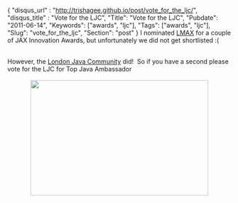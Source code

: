 {
 "disqus_url" : "http://trishagee.github.io/post/vote_for_the_ljc/",
 "disqus_title" : "Vote for the LJC",
 "Title": "Vote for the LJC",
 "Pubdate": "2011-06-14",
 "Keywords": ["awards", "ljc"],
 "Tags": ["awards", "ljc"],
 "Slug": "vote_for_the_ljc",
 "Section": "post"
}
I nominated <a href="http://community.lmaxtrader.com/">LMAX</a> for a couple of JAX Innovation Awards, but unfortunately we did not get shortlisted :(<br /><div><br /></div><div>However, the <a href="http://www.meetup.com/Londonjavacommunity/">London Java Community</a> did! &nbsp;So if you have a second please vote for the LJC for Top Java Ambassador</div><div><br /></div><div class="separator" style="clear: both; text-align: center;"><a href="http://vote.jax-awards.com/"><img border="0" height="261" src="http://1.bp.blogspot.com/-1BeeQFQjUv0/TfeACqnJQoI/AAAAAAAAIC0/2guB2bQebfE/s400/JAX_US_IA_Button_Vote_For_Me.png" width="400" /></a></div>
